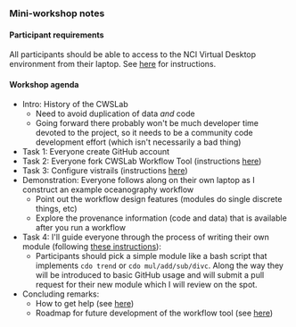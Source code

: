 ### Mini-workshop notes

#### Participant requirements

All participants should be able to access to the NCI Virtual Desktop environment from their laptop. 
See [here](https://github.com/CWSL/cwsl-mas/wiki/Connecting-to-the-CWSLab) for instructions.


#### Workshop agenda

* Intro: History of the CWSLab 
  * Need to avoid duplication of data *and* code
  * Going forward there probably won't be much developer time devoted to the project, so it needs to be a community code development effort (which isn't necessarily a bad thing)
* Task 1: Everyone create GitHub account
* Task 2: Everyone fork CWSLab Workflow Tool (instructions [here](https://github.com/CWSL/cwsl-mas/wiki/Installation))
* Task 3: Configure vistrails (instructions [here](https://github.com/CWSL/cwsl-mas/wiki/Configuration))
* Demonstration: Everyone follows along on their own laptop as I construct an example oceanography workflow
  * Point out the workflow design features (modules do single discrete things, etc)
  * Explore the provenance information (code and data) that is available after you run a workflow
* Task 4: I'll guide everyone through the process of writing their own module (following [these instructions](https://github.com/CWSL/cwsl-mas/wiki/Adding-modules)):
  * Participants should pick a simple module like a bash script that implements `cdo trend` or `cdo mul/add/sub/divc`. Along the way they will be introduced to basic GitHub usage and will submit a pull request for their new module which I will review on the spot.
* Concluding remarks:
  * How to get help (see [here](https://github.com/CWSL/cwsl-mas/wiki/Getting-help))
  * Roadmap for future development of the workflow tool (see [here](https://github.com/CWSL/cwsl-mas/wiki/Development-roadmap))
